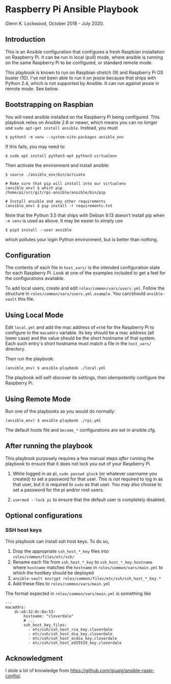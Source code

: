# Raspberry Pi Ansible Playbook

Glenn K. Lockwood, October 2018 - July 2020.

## Introduction

This is an Ansible configuration that configures a fresh Raspbian installation
on Raspberry Pi.  It can be run in local (pull) mode, where ansible is running
on the same Raspberry Pi to be configured, or standard remote mode.

This playbook is known to run on Raspbian stretch (9) and Raspberry Pi OS
buster (10).  I've not been able to run it on jessie because that ships with
Python 2.4, which is not supported by Ansible.  It can run against jessie in
remote mode.  See below.

## Bootstrapping on Raspbian

You will need ansible installed on the Raspberry Pi being configured.  This
playbook relies on Ansible 2.8 or newer, which means you can no longer use
`sudo apt-get install ansible`.  Instead, you must

    $ python3 -m venv --system-site-packages ansible_env

If this fails, you may need to:

    $ sudo apt install python3-apt python3-virtualenv

Then activate the environment and install ansible:
    
    $ source ./ansible_env/bin/activate
    
    # Make sure that pip will install into our virtualenv
    (ansible_env) $ which pip
    /home/pi/src/git/rpi-ansible/ansible/bin/pip
    
    # Install ansible and any other requirements
    (ansible_env) $ pip install -r requirements.txt

Note that the Python 3.5 that ships with Debian 9.13 doesn't install pip when
`-m venv` is used as above.  It may be easier to simply use

    $ pip3 install --user ansible

which pollutes your login Python environment, but is better than nothing.

## Configuration

The contents of each file in `host_vars/` is the intended configuration state
for each Raspberry Pi.  Look at one of the examples included to get a feel for
the configurations available.

To add local users, create and edit `roles/common/vars/users.yml`.  Follow the
structure in `roles/common/vars/users.yml.example`.  You can/should
`ansible-vault` this file.

## Using Local Mode

Edit `local.yml` and add the mac address of `eth0` for the Raspberry Pi to
configure to the `macaddrs` variable.  Its key should be a mac address (all
lower case) and the value should be the short hostname of that system.  Each
such entry's short hostname must match a file in the `host_vars/` directory.

Then run the playbook:

    (ansible_env) $ ansible-playbook ./local.yml

The playbook will self-discover its settings, then idempotently configure the
Raspberry Pi.

## Using Remote Mode

Run one of the playbooks as you would do normally:

    (ansible_env) $ ansible-playbook ./rpi.yml

The default hosts file and `become_*` configurations are set in ansible.cfg.

## After running the playbook

This playbook purposely requires a few manual steps _after_ running the playbook
to ensure that it does not lock you out of your Raspberry Pi.

1. While logged in as pi, `sudo passwd glock` (or whatever username you created)
   to set a password for that user.  This is _not_ required to log in as that
   user, but it _is_ required to `sudo` as that user.  You may also choose to
   set a password for the pi and/or root users.

2. `usermod --lock pi` to ensure that the default user is completely disabled.

## Optional configurations

### SSH host keys

This playbook can install ssh host keys.  To do so,

1. Drop the appropriate `ssh_host_*_key` files into `roles/common/files/etc/ssh/`
2. Rename each file from `ssh_host_*_key` to `ssh_host_*_key.hostname` where
   `hostname` matches the `hostname` in `roles/common/vars/main.yml` to which
   the hostkey should be deployed
3. `ansible-vault encrypt roles/common/files/etc/ssh/ssh_host_*_key.*`
4. Add these files to `roles/common/vars/main.yml`

The format expected in `roles/common/vars/main.yml` is something like

    ---
    macaddrs:
        dc:a6:32:8c:8a:53:
            hostname: "cloverdale"
            # ...
            ssh_host_key_files:
              - etc/ssh/ssh_host_rsa_key.cloverdale
              - etc/ssh/ssh_host_dsa_key.cloverdale
              - etc/ssh/ssh_host_ecdsa_key.cloverdale
              - etc/ssh/ssh_host_ed25519_key.cloverdale

## Acknowledgment

I stole a lot of knowledge from https://github.com/giuaig/ansible-raspi-config/.
